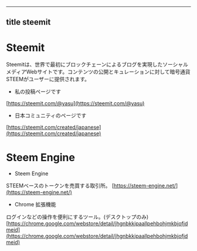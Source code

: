 ---------------
title steemit
---------------


# Steemit 
Steemitは、世界で最初にブロックチェーンによるブログを実現したソーシャルメディアWebサイトです。コンテンツの公開とキュレーションに対して暗号通貨STEEMがユーザーに提供されます。

* 私の投稿ページです

[https://steemit.com/@yasu](https://steemit.com/@yasu)

* 日本コミュニティのページです

[https://steemit.com/created/japanese](https://steemit.com/created/japanese)

# Steem Engine 

* Steem Engine

STEEMベースのトークンを売買する取引所。
[https://steem-engine.net/](https://steem-engine.net/)

* Chrome 拡張機能

ログインなどの操作を便利にするツール。(デスクトップのみ)
[https://chrome.google.com/webstore/detail/jhgnbkkipaallpehbohjmkbjofjdmeid](https://chrome.google.com/webstore/detail/jhgnbkkipaallpehbohjmkbjofjdmeid)

